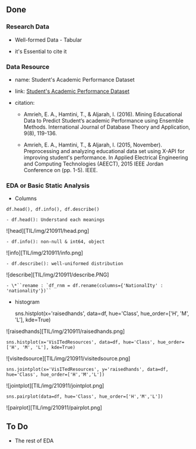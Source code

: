 ## Done

### Research Data

- Well-formed Data - Tabular

- it's Essential to cite it

### Data Resource

- name: Student's Academic Performance Dataset

- link: [Student's Academic Performance Dataset](https://www.kaggle.com/aljarah/xAPI-Edu-Data)

- citation:

	- Amrieh, E. A., Hamtini, T., & Aljarah, I. (2016). Mining Educational Data to Predict Student’s academic Performance using Ensemble Methods. International Journal of Database Theory and Application, 9(8), 119-136.

	- Amrieh, E. A., Hamtini, T., & Aljarah, I. (2015, November). Preprocessing and analyzing educational data set using X-API for improving student's performance. In Applied Electrical Engineering and Computing Technologies (AEECT), 2015 IEEE Jordan Conference on (pp. 1-5). IEEE.

### EDA or Basic Static Analysis

- Columns

`df.head(), df.info(), df.describe()`

	- df.head(): Understand each meanings

![head][TIL/img/210911/head.png]

	- df.info(): non-null & int64, object

![info][TIL/img/210911/info.png]

	- df.describe(): well-uniformed distribution

![describe][TIL/img/210911/describe.PNG]
			
	- \*``rename : `df_rnm = df.rename(columns={'NationalIty' : 'nationality'})``
			

- histogram

	sns.histplot(x='raisedhands', data=df, hue='Class', hue_order=['H', 'M', 'L'], kde=True)

![raisedhands][TIL/img/210911/raisedhands.png]

`sns.histplot(x='VisITedResources', data=df, hue='Class', hue_order=['H', 'M', 'L'], kde=True)`

![visitedsource][TIL/img/210911/visitedsource.png]

`sns.jointplot(x='VisITedResources', y='raisedhands', data=df, hue='Class', hue_order=['H','M','L'])`

![jointplot][TIL/img/210911/jointplot.png]

`sns.pairplot(data=df, hue='Class', hue_order=['H','M','L'])`

![pairplot][TIL/img/210911/pairplot.png]

## To Do

- The rest of EDA
